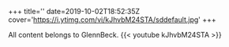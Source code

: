 +++
title=''
date=2019-10-02T18:52:35Z
cover='https://i.ytimg.com/vi/kJhvbM24STA/sddefault.jpg'
+++

All content belongs to GlennBeck.
{{< youtube kJhvbM24STA >}}
